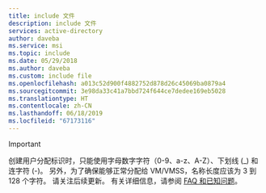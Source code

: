 ```yaml
---
title: include 文件
description: include 文件
services: active-directory
author: daveba
ms.service: msi
ms.topic: include
ms.date: 05/29/2018
ms.author: daveba
ms.custom: include file
ms.openlocfilehash: a013c52d900f4882752d878d26c45069ba0879a4
ms.sourcegitcommit: 3e98da33c41a7bbd724f644ce7dedee169eb5028
ms.translationtype: HT
ms.contentlocale: zh-CN
ms.lasthandoff: 06/18/2019
ms.locfileid: "67173116"
---
```

> [!IMPORTANT]
> 创建用户分配标识时，只能使用字母数字字符（0-9、a-z、A-Z）、下划线 (\_) 和连字符 (-)。 另外，为了确保能够正常分配给 VM/VMSS，名称长度应该为 3 到 128 个字符。 请关注后续更新。 有关详细信息，请参阅 [FAQ 和已知问题](/azure/active-directory/managed-service-identity/known-issues)。
